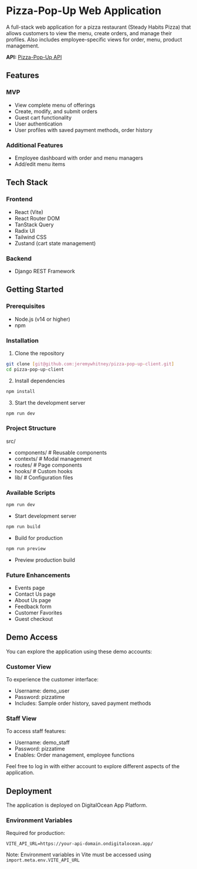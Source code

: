 # Pizza-Pop-Up Web Application

A full-stack web application for a pizza restaurant (Steady Habits Pizza) that allows customers to view the menu, create orders, and manage their profiles. Also includes employee-specific views for order, menu, product management.

**API:** [Pizza-Pop-Up API](https://github.com/jeremywhitney/pizza-pop-up-api)

## Features

### MVP
- View complete menu of offerings
- Create, modify, and submit orders
- Guest cart functionality
- User authentication
- User profiles with saved payment methods, order history

### Additional Features
- Employee dashboard with order and menu managers
- Add/edit menu items

## Tech Stack

### Frontend
- React (Vite)
- React Router DOM
- TanStack Query
- Radix UI
- Tailwind CSS
- Zustand (cart state management)

### Backend
- Django REST Framework

## Getting Started

### Prerequisites
- Node.js (v14 or higher)
- npm

### Installation
1. Clone the repository
```bash
git clone [git@github.com:jeremywhitney/pizza-pop-up-client.git]
cd pizza-pop-up-client
```
2. Install dependencies
```bash
npm install
```
3. Start the development server
```bash
npm run dev
```

### Project Structure
src/
- components/      # Reusable components
- contexts/        # Modal management
- routes/          # Page components
- hooks/           # Custom hooks
- lib/             # Configuration files

### Available Scripts
```bash
npm run dev
``` 
- Start development server
```bash
npm run build
``` 
- Build for production
```bash
npm run preview
``` 
- Preview production build

### Future Enhancements
- Events page
- Contact Us page
- About Us page
- Feedback form
- Customer Favorites
- Guest checkout

## Demo Access
You can explore the application using these demo accounts:

### Customer View
To experience the customer interface:
- Username: demo_user  
- Password: pizzatime
- Includes: Sample order history, saved payment methods

### Staff View
To access staff features:
- Username: demo_staff
- Password: pizzatime
- Enables: Order management, employee functions

Feel free to log in with either account to explore different aspects of the application.

## Deployment
The application is deployed on DigitalOcean App Platform.

### Environment Variables
Required for production:
```env
VITE_API_URL=https://your-api-domain.ondigitalocean.app/
```
Note: Environment variables in Vite must be accessed using `import.meta.env.VITE_API_URL`